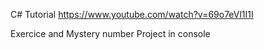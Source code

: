 C# Tutorial
https://www.youtube.com/watch?v=69o7eVl1I1I

Exercice and Mystery number Project in console